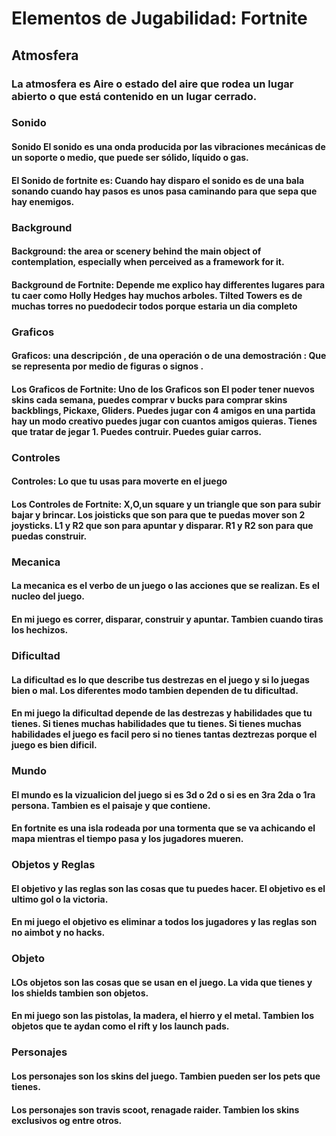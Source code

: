 # Elementos de Jugabilidad: Fortnite
## Atmosfera
### La atmosfera es Aire o estado del aire que rodea un lugar abierto o que está contenido en un lugar cerrado. 

### Sonido
#### Sonido El sonido es una onda producida por las vibraciones mecánicas de un soporte o medio, que puede ser sólido, líquido o gas.
#### El Sonido de fortnite es: Cuando hay disparo el sonido es de una bala sonando cuando hay pasos es unos pasa caminando para que sepa que hay enemigos.

### Background
#### Background: the area or scenery behind the main object of contemplation, especially when perceived as a framework for it.
#### Background de Fortnite: Depende me explico hay differentes lugares para tu caer como Holly Hedges hay muchos arboles. Tilted Towers es de muchas torres no puedodecir todos porque estaria un dia completo

### Graficos
#### Graficos: una descripción , de una operación o de una demostración : Que se representa por medio de figuras o signos .
#### Los Graficos de Fortnite: Uno de los Graficos son El poder tener nuevos skins cada semana, puedes comprar v bucks para comprar skins backblings, Pickaxe, Gliders. Puedes jugar con 4 amigos en una partida hay un modo creativo puedes jugar con cuantos amigos quieras. Tienes que tratar de jegar 1. Puedes contruir. Puedes guiar carros.

### Controles
#### Controles:  Lo que tu usas para moverte en el juego
#### Los Controles de Fortnite: X,O,un square y un triangle que son para subir bajar y brincar. Los joisticks que son para que te puedas mover son 2 joysticks. L1 y R2 que son para apuntar y disparar. R1 y R2 son para que puedas construir. 

### Mecanica
#### La mecanica es el verbo de un juego o las acciones que se realizan. Es el nucleo del juego.
#### En mi juego es correr, disparar, construir y apuntar. Tambien cuando tiras los hechizos.

### Dificultad 
#### La dificultad es lo que describe tus destrezas en el juego y si lo juegas bien o mal. Los diferentes modo tambien dependen de tu dificultad.
#### En mi juego la dificultad depende de las destrezas y habilidades que tu tienes. Si tienes muchas habilidades que tu tienes. Si tienes muchas habilidades el juego es facil pero si no tienes tantas deztrezas porque el juego es bien dificil.

### Mundo 
#### El mundo es la vizualicion del juego si es 3d o 2d o si es en 3ra 2da o 1ra persona. Tambien es el paisaje y que contiene.
#### En fortnite es una isla rodeada por una tormenta que se va achicando el mapa mientras el tiempo pasa y los jugadores mueren.

### Objetos y Reglas
#### El objetivo y las reglas son las cosas que tu puedes hacer. El objetivo es el ultimo gol o la victoria.
#### En mi juego el objetivo es eliminar a todos los jugadores y las reglas son no aimbot y no hacks.

### Objeto 
#### LOs objetos son las cosas que se usan en el juego. La vida que tienes y los shields tambien son objetos.
#### En mi juego son las pistolas, la madera, el hierro y el metal. Tambien los objetos que te aydan como el rift y los launch pads. 

### Personajes 
####  Los personajes son los skins del juego. Tambien pueden ser los pets que tienes.
#### Los personajes son travis scoot, renagade raider. Tambien los skins exclusivos og entre otros.


